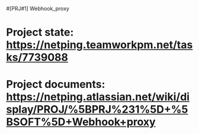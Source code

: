 #[PRJ#1] Webhook_proxy
# Project state: https://netping.teamworkpm.net/tasks/7739088
# Project documents: https://netping.atlassian.net/wiki/display/PROJ/%5BPRJ%231%5D+%5BSOFT%5D+Webhook+proxy

